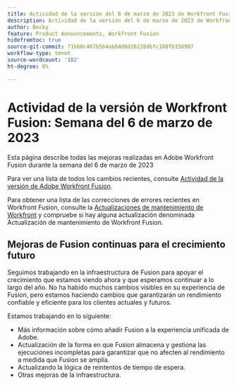 ```yaml
---
title: Actividad de la versión del 6 de marzo de 2023 de Workfront Fusion
description: Actividad de la versión del 6 de marzo de 2023 de Workfront Fusion
author: Becky
feature: Product Announcements, Workfront Fusion
hidefromtoc: true
source-git-commit: 71b60c467b564ab84d8d26228dbfc188fb156907
workflow-type: tm+mt
source-wordcount: '182'
ht-degree: 0%

---
```


# Actividad de la versión de Workfront Fusion: Semana del 6 de marzo de 2023

Esta página describe todas las mejoras realizadas en Adobe Workfront Fusion durante la semana del 6 de marzo de 2023

Para ver una lista de todos los cambios recientes, consulte [Actividad de la versión de Adobe Workfront Fusion](../../../product-announcements/product-releases/fusion-release-activity/fusion-release-activity.md).

Para obtener una lista de las correcciones de errores recientes en Workfront Fusion, consulte la [Actualizaciones de mantenimiento de Workfront](https://experienceleague.adobe.com/docs/workfront-known-issues/releases/current-updates.html) y compruebe si hay alguna actualización denominada Actualización de mantenimiento de Workfront Fusion.

## Mejoras de Fusion continuas para el crecimiento futuro

Seguimos trabajando en la infraestructura de Fusion para apoyar el crecimiento que estamos viendo ahora y que esperamos continuar a lo largo del año. No ha habido muchos cambios visibles en su experiencia de Fusion, pero estamos haciendo cambios que garantizarán un rendimiento confiable y eficiente para los clientes actuales y futuros.

Estamos trabajando en lo siguiente:

* Más información sobre cómo añadir Fusion a la experiencia unificada de Adobe.
* Actualización de la forma en que Fusion almacena y gestiona las ejecuciones incompletas para garantizar que no afecten al rendimiento a medida que Fusion se amplía.
* Actualizando la lógica de reintentos de tiempo de espera.
* Otras mejoras de la infraestructura.

